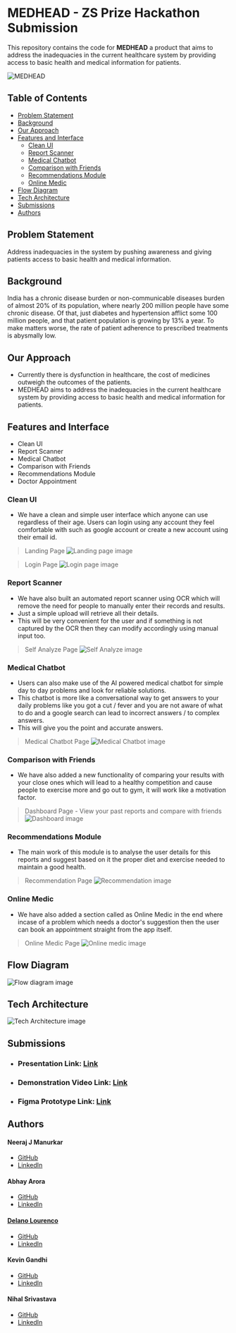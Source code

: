 # MEDHEAD - ZS Prize Hackathon Submission

This repository contains the code for **MEDHEAD** a product that aims to address the inadequacies in the current healthcare system by providing access to basic health and medical information for patients.

![MEDHEAD](_assets/1.png)

## Table of Contents

- [Problem Statement](#problem-statement)
- [Background](#background)
- [Our Approach](#our-approach)
- [Features and Interface](#features-and-interface)
  - [Clean UI](#clean-ui)
  - [Report Scanner](#report-scanner)
  - [Medical Chatbot](#medical-chatbot)
  - [Comparison with Friends](#comparison-with-friends)
  - [Recommendations Module](#recommendations-module)
  - [Online Medic](#online-medic)
- [Flow Diagram](#flow-diagram)
- [Tech Architecture](#tech-architecture)
- [Submissions](#submissions)
- [Authors](#authors)

## Problem Statement

Address inadequacies in the system by pushing awareness and giving patients access to basic health and medical information.

## Background

India has a chronic disease burden or non-communicable diseases burden of almost 20% of its population, where nearly 200 million people have some chronic disease. Of that, just diabetes and hypertension afflict some 100 million people, and that patient population is growing by 13% a year. To make matters worse, the rate of patient adherence to prescribed treatments is abysmally low.

## Our Approach
* Currently there is dysfunction in healthcare, the cost of medicines outweigh the outcomes of the patients.
* MEDHEAD aims to address the inadequacies in the current healthcare system by providing access to basic health and medical information for patients.

## Features and Interface
* Clean UI
* Report Scanner
* Medical Chatbot
* Comparison with Friends
* Recommendations Module
* Doctor Appointment

### Clean UI
* We have a clean and simple user interface which anyone can use regardless of their age. Users can login using any account they feel comfortable with such as google account or create a new account using their email id.

> Landing Page
![Landing page image](_assets/3.png)

> Login Page
![Login page image](_assets/2.png)

### Report Scanner
* We have also built an automated report scanner using OCR which will remove the need for people to manually enter their records and results.
* Just a simple upload will retrieve all their details.
* This will be very convenient for the user and if something is not captured by the OCR then they can modify accordingly using manual input too.

> Self Analyze Page
![Self Analyze image](_assets/9.png)

### Medical Chatbot
* Users can also make use of the AI powered medical chatbot for simple day to day problems and look for reliable solutions.
* This chatbot is more like a conversational way to get answers to your daily problems like you got a cut / fever and you are not aware of what to do and a google search can lead to incorrect answers / to complex answers.
* This will give you the point and accurate answers.

> Medical Chatbot Page
![Medical Chatbot image](_assets/7.png)

### Comparison with Friends
* We have also added a new functionality of comparing your results with your close ones which will lead to a healthy competition and cause people to exercise more and go out to gym, it will work like a motivation factor.

> Dashboard Page - View your past reports and compare with friends
![Dashboard image](_assets/4.png)

### Recommendations Module
* The main work of this module is to analyse the user details for this reports and suggest based on it the proper diet and exercise needed to maintain a good health.

> Recommendation Page
![Recommendation image](_assets/5.png)

### Online Medic
* We have also added a section called as Online Medic in the end where incase of a problem which needs a doctor's suggestion then the user can book an appointment straight from the app itself.

> Online Medic Page
![Online medic image](_assets/6.png)

## Flow Diagram

![Flow diagram image](_assets/flow-diagram.png)

## Tech Architecture

![Tech Architecture image](_assets/tech-architecture.png)

## Submissions
* ### Presentation Link: [Link](https://www.canva.com/design/DAFVSXew4YQ/0u63ZmSRuJcKQij5mTh9Vg/view?utm_content=DAFVSXew4YQ&utm_campaign=designshare&utm_medium=link2&utm_source=sharebutton#1)
* ### Demonstration Video Link: [Link](https://www.youtube.com/watch?v=rbJihmgOWeU&ab_channel=AbhayArora)
* ### Figma Prototype Link: [Link](https://www.figma.com/file/zRIvgByb1na7Xxis3kZU8Z)


## Authors

#### Neeraj J Manurkar
* [GitHub](https://github.com/Neerajjr11)
* [LinkedIn](https://www.linkedin.com/in/neeraj-j-manurkar-64372b212/)

#### Abhay Arora
* [GitHub](https://github.com/SPAbhay)
* [LinkedIn](https://www.linkedin.com/in/abhayarora27)

#### [Delano Lourenco](https://delanolourenco.xyz)
* [GitHub](https://github.com/3ddelano)
* [LinkedIn](https://www.linkedin.com/in/delano-lourenco-a9022a190)

#### Kevin Gandhi
* [GitHub](https://github.com/KevinGandhi9898)
* [LinkedIn](https://www.linkedin.com/in/kevin-gandhi-7a26b61b8/)

#### Nihal Srivastava
* [GitHub](https://github.com/Nihal-Srivastava05)
* [LinkedIn](https://www.linkedin.com/in/nihal-srivastava-7708a71b7)
